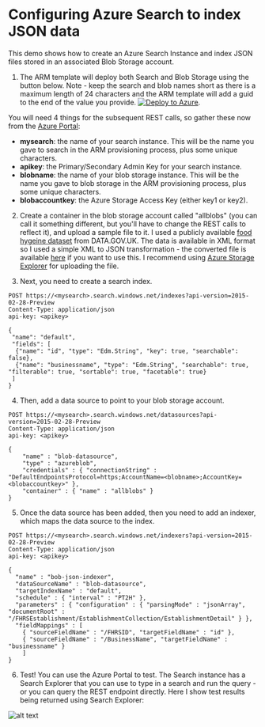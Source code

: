 # Configuring Azure Search to index JSON data

This demo shows how to create an Azure Search Instance and index JSON files stored in an associated Blob Storage account.

1) The ARM template will deploy both Search and Blob Storage using the button below.  Note - keep the search and blob names short as there is a maximum length of 24 characters and the ARM template will add a guid to the end of the value you provide. [![Deploy to Azure](http://azuredeploy.net/deploybutton.png)](https://azuredeploy.net/).

You will need 4 things for the subsequent REST calls, so gather these now from the [Azure Portal](https://portal.azure.com):
- **mysearch**: the name of your search instance.  This will be the name you gave to search in the ARM provisioning process, plus some unique characters.
- **apikey**: the Primary/Secondary Admin Key for your search instance.
- **blobname**: the name of your blob storage instance.   This will be the name you gave to blob storage in the ARM provisioning process, plus some unique characters.
- **blobaccountkey**: the Azure Storage Access Key (either key1 or key2).

2) Create a container in the blob storage account called "allblobs" (you can call it something different, but you'll have to change the REST calls to reflect it), and upload a sample file to it. I used a publicly available [food hygeine dataset](https://data.gov.uk/dataset/uk-food-hygiene-rating-data-yorkshire-and-humberside-food-standards-agency/resource/b290ee03-1405-4b90-ae63-2ae09d8c7791) from DATA.GOV.UK.  The data is available in XML format so I used a simple XML to JSON transformation - the converted file is available [here](https://github.com/jamesemann/azuresearch/blob/master/sampledata.json) if you want to use this.  I recommend using [Azure Storage Explorer](http://storageexplorer.com/) for uploading the file.

3) Next, you need to create a search index.

```
POST https://<mysearch>.search.windows.net/indexes?api-version=2015-02-28-Preview 
Content-Type: application/json 
api-key: <apikey>

{
 "name": "default",  
 "fields": [
  {"name": "id", "type": "Edm.String", "key": true, "searchable": false},
  {"name": "businessname", "type": "Edm.String", "searchable": true, "filterable": true, "sortable": true, "facetable": true}
 ]
}

```
4) Then, add a data source to point to your blob storage account.

```
POST https://<mysearch>.search.windows.net/datasources?api-version=2015-02-28-Preview 
Content-Type: application/json 
api-key: <apikey>

{
    "name" : "blob-datasource",
    "type" : "azureblob",
    "credentials" : { "connectionString" : "DefaultEndpointsProtocol=https;AccountName=<blobname>;AccountKey=<blobaccountkey>" },
    "container" : { "name" : "allblobs" }
}   

```
5) Once the data source has been added, then you need to add an indexer, which maps the data source to the index.

```
POST https://<mysearch>.search.windows.net/indexers?api-version=2015-02-28-Preview 
Content-Type: application/json 
api-key: <apikey>

{
  "name" : "bob-json-indexer",
  "dataSourceName" : "blob-datasource",
  "targetIndexName" : "default",
  "schedule" : { "interval" : "PT2H" },
  "parameters" : { "configuration" : { "parsingMode" : "jsonArray", "documentRoot" : "/FHRSEstablishment/EstablishmentCollection/EstablishmentDetail" } },
  "fieldMappings" : [
    { "sourceFieldName" : "/FHRSID", "targetFieldName" : "id" },
    { "sourceFieldName" : "/BusinessName", "targetFieldName" : "businessname" }
    ]
}

```

6) Test! You can use the Azure Portal to test.  The Search instance has a Search Explorer that you can use to type in a search and run the query - or you can query the REST endpoint directly.  Here I show test results being returned using Search Explorer:

![alt text](https://github.com/jamesemann/azuresearch/blob/master/search.PNG "Search Results")



